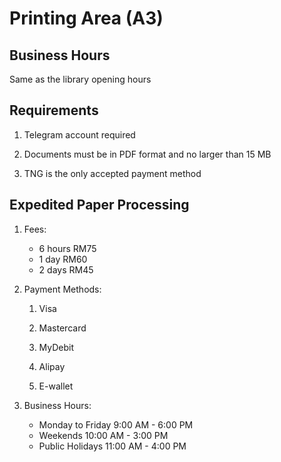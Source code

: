 # Printing Area (A3)

## Business Hours

Same as the library opening hours

## Requirements

1. Telegram account required

2. Documents must be in PDF format and no larger than 15 MB

3. TNG is the only accepted payment method

## Expedited Paper Processing

1. Fees:

   - 6 hours RM75
   - 1 day RM60
   - 2 days RM45

2. Payment Methods:

   1. Visa

   2. Mastercard

   3. MyDebit

   4. Alipay

   5. E-wallet

3. Business Hours:

   - Monday to Friday 9:00 AM - 6:00 PM
   - Weekends 10:00 AM - 3:00 PM
   - Public Holidays 11:00 AM - 4:00 PM
